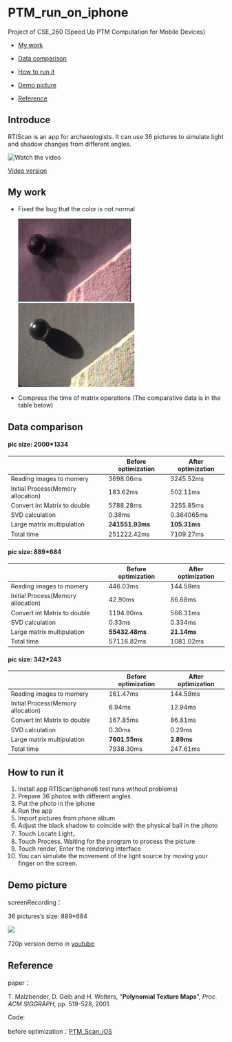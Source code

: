 # PTM_run_on_iphone
Project of CSE_260 (Speed Up PTM Computation for Mobile Devices)

- [My work](#my-work)

- [Data comparison](#data-comparison)

- [How to run it](#how-to-run-it)

- [Demo picture](#demo-picture)

- [Reference](#reference)

## Introduce

RTIScan is an app for archaeologists. It can use 36 pictures to simulate light and shadow changes from different angles.

![Watch the video](Demo/screenRecording-Demo-after-processing.gif)





[Video version](https://youtu.be/w69UHJtXZo8)





## My work

- Fixed the bug that the color is not normal

  <img src="Demo/p1.jpg" alt="p1" width="262"><img src="Demo/p2.jpg" alt="p2" width="270">

- Compress the time of matrix operations (The comparative data is in the table below) 

  



## Data comparison

#### pic size: 2000*1334

|                                    | Before optimization | After optimization |
| ---------------------------------- | ------------------- | ------------------ |
| Reading images to momery           | 3698.06ms           | 3245.52ms          |
| Initial Process(Memory allocation) | 183.62ms            | 502.11ms           |
| Convert int Matrix to double       | 5788.28ms           | 3255.85ms          |
| SVD calculation                    | 0.38ms              | 0.364065ms         |
| Large matrix multipulation         | **241551.93ms**     | **105.31ms**       |
| Total time                         | 251222.42ms         | 7109.27ms          |

#### pic size: 889*684

|                                    | Before optimization | After optimization |
| ---------------------------------- | ------------------- | ------------------ |
| Reading images to momery           | 446.03ms            | 144.59ms           |
| Initial Process(Memory allocation) | 42.90ms             | 86.68ms            |
| Convert int Matrix to double       | 1194.90ms           | 566.31ms           |
| SVD calculation                    | 0.33ms              | 0.334ms            |
| Large matrix multipulation         | **55432.48ms**      | **21.14ms**        |
| Total time                         | 57116.82ms          | 1081.02ms          |

#### pic size: 342*243

|                                    | Before optimization | After optimization |
| ---------------------------------- | ------------------- | ------------------ |
| Reading images to momery           | 161.47ms            | 144.59ms           |
| Initial Process(Memory allocation) | 6.94ms              | 12.94ms            |
| Convert int Matrix to double       | 167.85ms            | 86.81ms            |
| SVD calculation                    | 0.30ms              | 0.29ms             |
| Large matrix multipulation         | **7601.55ms**       | **2.89ms**         |
| Total time                         | 7938.30ms           | 247.61ms           |





## How to run it

1. Install app RTIScan(iphone6 test runs without problems)
2. Prepare 36 photos with different angles
3. Put the photo in the iphone
4. Run the app
5. Import pictures from phone album
6. Adjust the black shadow to coincide with the physical ball in the photo
7. Touch Locate Light，
8. Touch Process, Waiting for the program to process the picture
9. Touch render, Enter the rendering interface
10. You can simulate the movement of the light source by moving your finger on the screen.



## Demo picture

screenRecording：

36 pictures‘s size: 889*684

![](Demo/screenRecording480p.gif)

720p version demo  in [youtube](https://youtu.be/jtG5FovvEls)



## Reference

paper：

T. Malzbender, D. Gelb and H. Wolters, "**Polynomial Texture Maps**", *Proc. ACM SIGGRAPH*, pp. 519-528, 2001.

Code:

before optimization：[PTM_Scan_iOS](https://github.com/LenaShengzhen/PTM_Scan_iOS)



